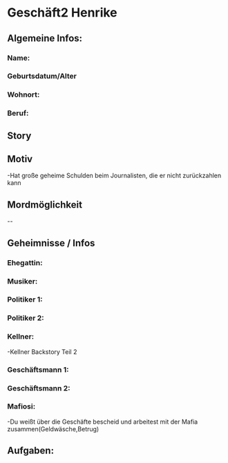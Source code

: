 # Geschäft2 Henrike

## Algemeine Infos:
### Name:
### Geburtsdatum/Alter
### Wohnort:
### Beruf:

## Story

## Motiv
-Hat große geheime Schulden beim Journalisten, die er nicht zurückzahlen kann
## Mordmöglichkeit
--
## Geheimnisse / Infos

### Ehegattin:

### Musiker:

### Politiker 1:

### Politiker 2:

### Kellner:
-Kellner Backstory Teil 2
### Geschäftsmann 1:

### Geschäftsmann 2:

### Mafiosi:
-Du weißt über die Geschäfte bescheid und arbeitest mit der Mafia zusammen(Geldwäsche,Betrug)
## Aufgaben:

